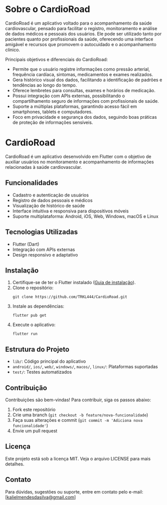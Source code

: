 
# Sobre o CardioRoad

CardioRoad é um aplicativo voltado para o acompanhamento da saúde cardiovascular, pensado para facilitar o registro, monitoramento e análise de dados médicos e pessoais dos usuários. Ele pode ser utilizado tanto por pacientes quanto por profissionais da saúde, oferecendo uma interface amigável e recursos que promovem o autocuidado e o acompanhamento clínico.

Principais objetivos e diferenciais do CardioRoad:

- Permite que o usuário registre informações como pressão arterial, frequência cardíaca, sintomas, medicamentos e exames realizados.
- Gera histórico visual dos dados, facilitando a identificação de padrões e tendências ao longo do tempo.
- Oferece lembretes para consultas, exames e horários de medicação.
- Possui integração com APIs externas, possibilitando o compartilhamento seguro de informações com profissionais de saúde.
- Suporte a múltiplas plataformas, garantindo acesso fácil em smartphones, tablets e computadores.
- Foco em privacidade e segurança dos dados, seguindo boas práticas de proteção de informações sensíveis.

# CardioRoad

CardioRoad é um aplicativo desenvolvido em Flutter com o objetivo de auxiliar usuários no monitoramento e acompanhamento de informações relacionadas à saúde cardiovascular.

## Funcionalidades

- Cadastro e autenticação de usuários
- Registro de dados pessoais e médicos
- Visualização de histórico de saúde
- Interface intuitiva e responsiva para dispositivos móveis
- Suporte multiplataforma: Android, iOS, Web, Windows, macOS e Linux

## Tecnologias Utilizadas

- Flutter (Dart)
- Integração com APIs externas
- Design responsivo e adaptativo

## Instalação

1. Certifique-se de ter o Flutter instalado ([Guia de instalação](https://docs.flutter.dev/get-started/install)).
2. Clone o repositório:
	```
	git clone https://github.com/TRKL444/CardioRoad.git
	```
3. Instale as dependências:
	```
	flutter pub get
	```
4. Execute o aplicativo:
	```
	flutter run
	```

## Estrutura do Projeto

- `lib/`: Código principal do aplicativo
- `android/`, `ios/`, `web/`, `windows/`, `macos/`, `linux/`: Plataformas suportadas
- `test/`: Testes automatizados

## Contribuição

Contribuições são bem-vindas! Para contribuir, siga os passos abaixo:

1. Fork este repositório
2. Crie uma branch (`git checkout -b feature/nova-funcionalidade`)
3. Faça suas alterações e commit (`git commit -m 'Adiciona nova funcionalidade'`)
4. Envie um pull request

## Licença

Este projeto está sob a licença MIT. Veja o arquivo LICENSE para mais detalhes.

## Contato

Para dúvidas, sugestões ou suporte, entre em contato pelo e-mail: [kalielmendesdasilva@gmail.com]
